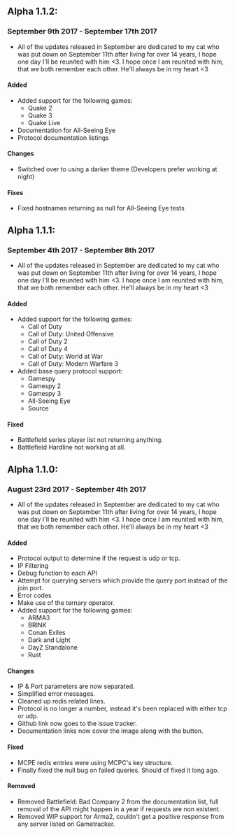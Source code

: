 ## Alpha 1.1.2:

### September 9th 2017 - September 17th 2017
- All of the updates released in September are dedicated to my cat who was put down on September 11th after living for over 14 years, I hope one day I'll be reunited with him <3. I hope once I am reunited with him, that we both remember each other. He'll always be in my heart <3

#### Added
- Added support for the following games:
  - Quake 2
  - Quake 3
  - Quake Live
- Documentation for All-Seeing Eye
- Protocol documentation listings

#### Changes
- Switched over to using a darker theme (Developers prefer working at night)

#### Fixes
- Fixed hostnames returning as null for All-Seeing Eye tests

## Alpha 1.1.1:

### September 4th 2017 - September 8th 2017
- All of the updates released in September are dedicated to my cat who was put down on September 11th after living for over 14 years, I hope one day I'll be reunited with him <3. I hope once I am reunited with him, that we both remember each other. He'll always be in my heart <3

#### Added
- Added support for the following games:
  - Call of Duty
  - Call of Duty: United Offensive
  - Call of Duty 2
  - Call of Duty 4
  - Call of Duty: World at War
  - Call of Duty: Modern Warfare 3
- Added base query protocol support:
  - Gamespy
  - Gamespy 2
  - Gamespy 3
  - All-Seeing Eye
  - Source

#### Fixed
- Battlefield series player list not returning anything.
- Battlefield Hardline not working at all.

## Alpha 1.1.0:

### August 23rd 2017 - September 4th 2017
- All of the updates released in September are dedicated to my cat who was put down on September 11th after living for over 14 years, I hope one day I'll be reunited with him <3. I hope once I am reunited with him, that we both remember each other. He'll always be in my heart <3

#### Added
- Protocol output to determine if the request is udp or tcp.
- IP Filtering
- Debug function to each API
- Attempt for querying servers which provide the query port instead of the join port.
- Error codes
- Make use of the ternary operator.
- Added support for the following games:
  - ARMA3
  - BRINK
  - Conan Exiles
  - Dark and Light
  - DayZ Standalone
  - Rust

#### Changes
- IP & Port parameters are now separated.
- Simplified error messages.
- Cleaned up redis related lines.
- Protocol is no longer a number, instead it's been replaced with either tcp or udp.
- Github link now goes to the issue tracker.
- Documentation links now cover the image along with the button.

#### Fixed
- MCPE redis entries were using MCPC's key structure.
- Finally fixed the null bug on failed queries. Should of fixed it long ago.

#### Removed
- Removed Battlefield: Bad Company 2 from the documentation list, full removal of the API might happen in a year if requests are non existent.
- Removed WIP support for Arma2, couldn't get a positive response from any server listed on Gametracker.
